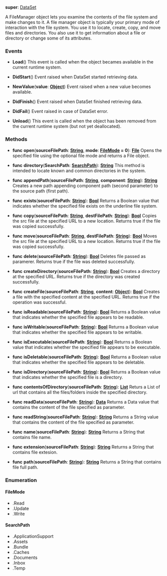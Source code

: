 **super**: [DataSet](DataSet.md)

A FileManager object lets you examine the contents of the file system and make changes to it. A file manager object is typically your primary mode of interaction with the file system. You use it to locate, create, copy, and move files and directories. You also use it to get information about a file or directory or change some of its attributes.

### Events

* **Load**()
This event is called when the object becames available in the current runtime system.

* **DidStart**()
Event raised when DataSet started retrieving data.

* **NewValue**(**value**: <strong>[Object](../gravity/types.md)</strong>)
Event raised when a new value becomes available.

* **DidFinish**()
Event raised when DataSet finished retrieving data.

* **DidFail**()
Event raised in case of DataSet error.

* **Unload**()
This event is called when the object has been removed from the current runtime system (but not yet deallocated).



### Methods

* **func** **open**(**sourceFilePath**: <strong>[String](../gravity/types.md)</strong>, **mode**: <strong><a href="#_enum_FileMode">FileMode</a> = 0</strong>): <strong>[File](File.md)</strong> 
Opens the specified file using the optional file mode and returns a File object.

* **func** **directory**(**SearchPath**: <strong><a href="#_enum_SearchPath">SearchPath</a></strong>): <strong>[String](../gravity/types.md)</strong> 
This method is intended to locate known and common directories in the system.

* **func** **appendPath**(**sourceFilePath**: <strong>[String](../gravity/types.md)</strong>, **component**: <strong>[String](../gravity/types.md)</strong>): <strong>[String](../gravity/types.md)</strong> 
Creates a new path appending component path (second parameter) to the source path (first path).

* **func** **exists**(**sourceFilePath**: <strong>[String](../gravity/types.md)</strong>): <strong>[Bool](../gravity/types.md)</strong> 
Returns a Boolean value that indicates whether the specified file exists on the underline file system.

* **func** **copy**(**sourceFilePath**: <strong>[String](../gravity/types.md)</strong>, **destFilePath**: <strong>[String](../gravity/types.md)</strong>): <strong>[Bool](../gravity/types.md)</strong> 
Copies the src file at the specified URL to a new location. Returns true if the file was copied successfully.

* **func** **move**(**sourceFilePath**: <strong>[String](../gravity/types.md)</strong>, **destFilePath**: <strong>[String](../gravity/types.md)</strong>): <strong>[Bool](../gravity/types.md)</strong> 
Moves the src file at the specified URL to a new location. Returns true if the file was copied successfully.

* **func** **delete**(**sourceFilePath**: <strong>[String](../gravity/types.md)</strong>): <strong>[Bool](../gravity/types.md)</strong> 
Deletes file passed as paramerer. Returns true if the file was deleted successfully.

* **func** **createDirectory**(**sourceFilePath**: <strong>[String](../gravity/types.md)</strong>): <strong>[Bool](../gravity/types.md)</strong> 
Creates a directory at the specified URL. Returns true if the directory was created successfully.

* **func** **createFile**(**sourceFilePath**: <strong>[String](../gravity/types.md)</strong>, **content**: <strong>[Object](../gravity/types.md)</strong>): <strong>[Bool](../gravity/types.md)</strong> 
Creates a file with the specified content at the specified URL. Returns true if the operation was successful.

* **func** **isReadable**(**sourceFilePath**: <strong>[String](../gravity/types.md)</strong>): <strong>[Bool](../gravity/types.md)</strong> 
Returns a Boolean value that indicates whether the specified file appears to be readable.

* **func** **isWritable**(**sourceFilePath**: <strong>[String](../gravity/types.md)</strong>): <strong>[Bool](../gravity/types.md)</strong> 
Returns a Boolean value that indicates whether the specified file appears to be writable.

* **func** **isExecutable**(**sourceFilePath**: <strong>[String](../gravity/types.md)</strong>): <strong>[Bool](../gravity/types.md)</strong> 
Returns a Boolean value that indicates whether the specified file appears to be executable.

* **func** **isDeletable**(**sourceFilePath**: <strong>[String](../gravity/types.md)</strong>): <strong>[Bool](../gravity/types.md)</strong> 
Returns a Boolean value that indicates whether the specified file appears to be deletable.

* **func** **isDirectory**(**sourceFilePath**: <strong>[String](../gravity/types.md)</strong>): <strong>[Bool](../gravity/types.md)</strong> 
Returns a Boolean value that indicates whether the specified file is a directory.

* **func** **contentsOfDirectory**(**sourceFilePath**: <strong>[String](../gravity/types.md)</strong>): <strong>[List](../gravity/lists.md)</strong> 
Returs a List of url that contains all the files/folders inside the specified directory.

* **func** **readData**(**sourceFilePath**: <strong>[String](../gravity/types.md)</strong>): <strong>[Data](data.md)</strong> 
Returns a Data value that contains the content of the file specified as parameter.

* **func** **readString**(**sourceFilePath**: <strong>[String](../gravity/types.md)</strong>): <strong>[String](../gravity/types.md)</strong> 
Returns a String value that contains the content of the file specified as parameter.

* **func** **name**(**sourceFilePath**: <strong>[String](../gravity/types.md)</strong>): <strong>[String](../gravity/types.md)</strong> 
Returns a String that contains file name.

* **func** **extension**(**sourceFilePath**: <strong>[String](../gravity/types.md)</strong>): <strong>[String](../gravity/types.md)</strong> 
Returns a String that contains file extesion.

* **func** **path**(**sourceFilePath**: <strong>[String](../gravity/types.md)</strong>): <strong>[String](../gravity/types.md)</strong> 
Returns a String that contains file full path.





### Enumeration

#### FileMode
 * .Read
 * .Update
 * .Write

#### SearchPath
 * .ApplicationSupport
 * .Assets
 * .Bundle
 * .Caches
 * .Documents
 * .Inbox
 * .Temp



